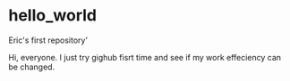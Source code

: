 # hello_world
Eric's first repository’

Hi, everyone. I just try gighub fisrt time and see if my work effeciency can be changed.
